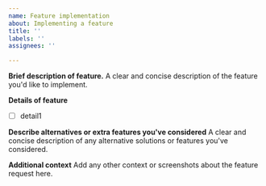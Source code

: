 ```yaml
---
name: Feature implementation
about: Implementing a feature
title: ''
labels: ''
assignees: ''

---
```


**Brief description of feature.**
A clear and concise description of the feature you'd like to implement.

**Details of feature**
- [ ] detail1


**Describe alternatives or extra features you've considered**
A clear and concise description of any alternative solutions or features you've considered.

**Additional context**
Add any other context or screenshots about the feature request here.

